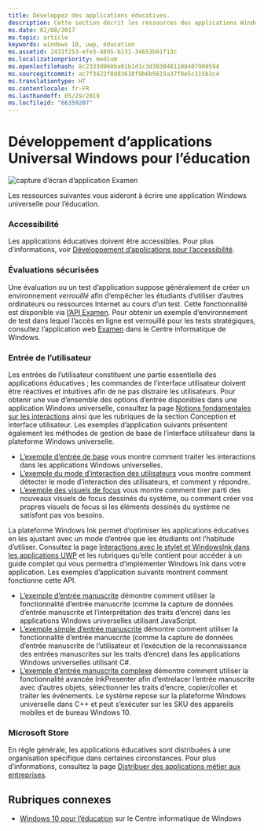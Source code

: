 ```yaml
---
title: Développez des applications éducatives.
description: Cette section décrit les ressources des applications Windows universelles à votre disposition pour l’écriture d’applications éducatives pour la plateforme Windows 10.
ms.date: 02/08/2017
ms.topic: article
keywords: windows 10, uwp, éducation
ms.assetid: 2431f253-efe3-4895-b131-34653b61f13c
ms.localizationpriority: medium
ms.openlocfilehash: 8c2333d960ba91b1d1c3d3030481108407909594
ms.sourcegitcommit: ac7f3422f8d83618f9b6b5615a37f8e5c115b3c4
ms.translationtype: HT
ms.contentlocale: fr-FR
ms.lasthandoff: 05/29/2019
ms.locfileid: "66359207"
---
```

# <a name="develop-universal-windows-apps-for-education"></a>Développement d’applications Universal Windows pour l’éducation
![capture d’écran d’application Examen](images/take-a-test-screen-small.png)

Les ressources suivantes vous aideront à écrire une application Windows universelle pour l’éducation.

### <a name="accessibility"></a>Accessibilité
Les applications éducatives doivent être accessibles. Pour plus d’informations, voir [Développement d’applications pour l’accessibilité](https://developer.microsoft.com/windows/accessible-apps).


### <a name="secure-assessments"></a>Évaluations sécurisées
Une évaluation ou un test d’application suppose généralement de créer un environnement *verrouillé* afin d’empêcher les étudiants d’utiliser d’autres ordinateurs ou ressources Internet au cours d’un test. Cette fonctionnalité est disponible via [l’API Examen](take-a-test-api.md). Pour obtenir un exemple d’environnement de test dans lequel l’accès en ligne est verrouillé pour les tests stratégiques, consultez l’application web [Examen](https://technet.microsoft.com/edu/windows/take-tests-in-windows-10) dans le Centre informatique de Windows.

### <a name="user-input"></a>Entrée de l’utilisateur
Les entrées de l’utilisateur constituent une partie essentielle des applications éducatives ; les commandes de l’interface utilisateur doivent être réactives et intuitives afin de ne pas distraire les utilisateurs. Pour obtenir une vue d’ensemble des options d’entrée disponibles dans une application Windows universelle, consultez la page [Notions fondamentales sur les interactions](https://docs.microsoft.com/windows/uwp/design/input/input-primer) ainsi que les rubriques de la section Conception et interface utilisateur. Les exemples d’application suivants présentent également les méthodes de gestion de base de l’interface utilisateur dans la plateforme Windows universelle.
- [L’exemple d’entrée de base](https://github.com/Microsoft/Windows-universal-samples/tree/master/Samples/BasicInput) vous montre comment traiter les interactions dans les applications Windows universelles.
- [L’exemple du mode d’interaction des utilisateurs](https://github.com/Microsoft/Windows-universal-samples/tree/master/Samples/UserInteractionMode) vous montre comment détecter le mode d’interaction des utilisateurs, et comment y répondre.
- [L’exemple des visuels de focus](https://github.com/Microsoft/Windows-universal-samples/tree/master/Samples/XamlFocusVisuals) vous montre comment tirer parti des nouveaux visuels de focus dessinés du système, ou comment créer vos propres visuels de focus si les éléments dessinés du système ne satisfont pas vos besoins.

La plateforme Windows Ink permet d’optimiser les applications éducatives en les ajustant avec un mode d’entrée que les étudiants ont l’habitude d’utiliser. Consultez la page [Interactions avec le stylet et WindowsInk dans les applications UWP](https://docs.microsoft.com/windows/uwp/design/input/pen-and-stylus-interactions) et les rubriques qu’elle contient pour accéder à un guide complet qui vous permettra d’implémenter Windows Ink dans votre application. Les exemples d’application suivants montrent comment fonctionne cette API.
- [L’exemple d’entrée manuscrite](https://github.com/Microsoft/Windows-universal-samples/tree/master/Samples/Ink) démontre comment utiliser la fonctionnalité d’entrée manuscrite (comme la capture de données d’entrée manuscrite et l’interprétation des traits d’encre) dans les applications Windows universelles utilisant JavaScript.
- [L’exemple simple d’entrée manuscrite](https://github.com/Microsoft/Windows-universal-samples/tree/master/Samples/SimpleInk) démontre comment utiliser la fonctionnalité d’entrée manuscrite (comme la capture de données d’entrée manuscrite de l’utilisateur et l’exécution de la reconnaissance des entrées manuscrites sur les traits d’encre) dans les applications Windows universelles utilisant C#.
- [L’exemple d’entrée manuscrite complexe](https://github.com/Microsoft/Windows-universal-samples/tree/master/Samples/ComplexInk) démontre comment utiliser la fonctionnalité avancée InkPresenter afin d’entrelacer l’entrée manuscrite avec d’autres objets, sélectionner les traits d’encre, copier/coller et traiter les événements. Le système repose sur la plateforme Windows universelle dans C++ et peut s’exécuter sur les SKU des appareils mobiles et de bureau Windows 10.


### <a name="microsoft-store"></a>Microsoft Store
En règle générale, les applications éducatives sont distribuées à une organisation spécifique dans certaines circonstances. Pour plus d’informations, consultez la page [Distribuer des applications métier aux entreprises](https://docs.microsoft.com/windows/uwp/publish/distribute-lob-apps-to-enterprises).

## <a name="related-topics"></a>Rubriques connexes
- [Windows 10 pour l’éducation](https://technet.microsoft.com/edu/windows/index) sur le Centre informatique de Windows

